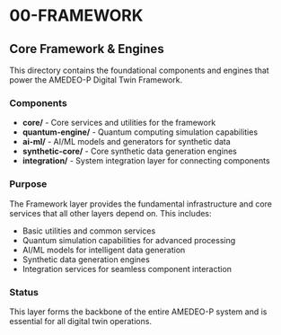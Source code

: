 # 00-FRAMEWORK

## Core Framework & Engines

This directory contains the foundational components and engines that power the AMEDEO-P Digital Twin Framework.

### Components

- **core/** - Core services and utilities for the framework
- **quantum-engine/** - Quantum computing simulation capabilities
- **ai-ml/** - AI/ML models and generators for synthetic data
- **synthetic-core/** - Core synthetic data generation engines
- **integration/** - System integration layer for connecting components

### Purpose

The Framework layer provides the fundamental infrastructure and core services that all other layers depend on. This includes:

- Basic utilities and common services
- Quantum simulation capabilities for advanced processing
- AI/ML models for intelligent data generation
- Synthetic data generation engines
- Integration services for seamless component interaction

### Status

This layer forms the backbone of the entire AMEDEO-P system and is essential for all digital twin operations.